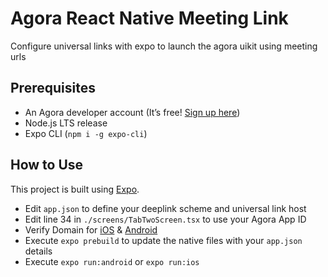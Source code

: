 # Agora React Native Meeting Link

Configure universal links with expo to launch the agora uikit using meeting urls


## Prerequisites
- An Agora developer account (It’s free! [Sign up here](https://sso.agora.io/en/signup?utm_source=medium&utm_medium=blog&utm_campaign=use-meeting-urls-for-an-agora-video-call-with-the-react-native-uikit))
- Node.js LTS release
- Expo CLI (`npm i -g expo-cli`)

## How to Use

This project is built using [Expo](https://expo.dev/).

- Edit `app.json` to define your deeplink scheme and universal link host
- Edit line 34 in `./screens/TabTwoScreen.tsx` to use your Agora App ID
- Verify Domain for [iOS](https://developer.apple.com/documentation/bundleresources/applinks) & [Android](https://developer.android.com/training/app-links/verify-site-associations)
- Execute `expo prebuild` to update the native files with your `app.json` details
- Execute `expo run:android` or `expo run:ios`
